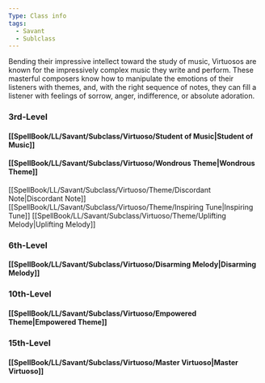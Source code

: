 ```yaml
---
Type: Class info
tags:
  - Savant
  - Sublclass
---
```

Bending their impressive intellect toward the study of music, Virtuosos are known for the impressively complex music they write and perform. These masterful composers know how to manipulate the emotions of their listeners with themes, and, with the right sequence of notes, they can fill a listener with feelings of sorrow, anger, indifference, or absolute adoration.

### 3rd-Level
#### [[SpellBook/LL/Savant/Subclass/Virtuoso/Student of Music|Student of Music]]

#### [[SpellBook/LL/Savant/Subclass/Virtuoso/Wondrous Theme|Wondrous Theme]]
[[SpellBook/LL/Savant/Subclass/Virtuoso/Theme/Discordant Note|Discordant Note]]
[[SpellBook/LL/Savant/Subclass/Virtuoso/Theme/Inspiring Tune|Inspiring Tune]]
[[SpellBook/LL/Savant/Subclass/Virtuoso/Theme/Uplifting Melody|Uplifting Melody]]

### 6th-Level
#### [[SpellBook/LL/Savant/Subclass/Virtuoso/Disarming Melody|Disarming Melody]]

### 10th-Level
#### [[SpellBook/LL/Savant/Subclass/Virtuoso/Empowered Theme|Empowered Theme]]


### 15th-Level
#### [[SpellBook/LL/Savant/Subclass/Virtuoso/Master Virtuoso|Master Virtuoso]]